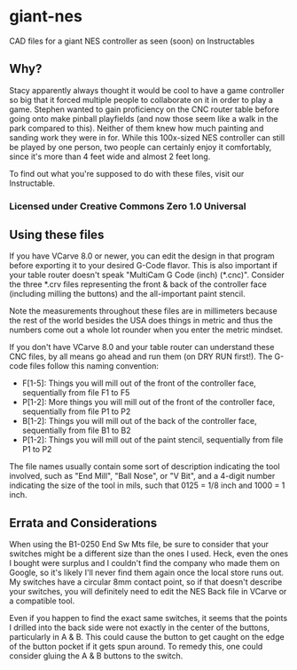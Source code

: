 # giant-nes
CAD files for a giant NES controller as seen (soon) on Instructables

## Why?

Stacy apparently always thought it would be cool to have a game controller so big that it forced multiple people to collaborate on it in order to play a game.  Stephen wanted to gain proficiency on the CNC router table before going onto make pinball playfields (and now those seem like a walk in the park compared to this).  Neither of them knew how much painting and sanding work they were in for.  While this 100x-sized NES controller can still be played by one person, two people can certainly enjoy it comfortably, since it's more than 4 feet wide and almost 2 feet long.

To find out what you're supposed to do with these files, visit our Instructable.

### Licensed under Creative Commons Zero 1.0 Universal

## Using these files

If you have VCarve 8.0 or newer, you can edit the design in that program before exporting it to your desired G-Code flavor.  This is also important if your table router doesn't speak "MultiCam G Code (inch) (*.cnc)".  Consider the three *.crv files representing the front & back of the controller face (including milling the buttons) and the all-important paint stencil.

Note the measurements throughout these files are in millimeters because the rest of the world besides the USA does things in metric and thus the numbers come out a whole lot rounder when you enter the metric mindset.

If you don't have VCarve 8.0 and your table router can understand these CNC files, by all means go ahead and run them (on DRY RUN first!).  The G-code files follow this naming convention:

* F[1-5]: Things you will mill out of the front of the controller face, sequentially from file F1 to F5
* P[1-2]: More things you will mill out of the front of the controller face, sequentially from file P1 to P2
* B[1-2]: Things you will mill out of the back of the controller face, sequentially from file B1 to B2
* P[1-2]: Things you will mill out of the paint stencil, sequentially from file P1 to P2

The file names usually contain some sort of description indicating the tool involved, such as "End Mill", "Ball Nose", or "V Bit", and a 4-digit number indicating the size of the tool in mils, such that 0125 = 1/8 inch and 1000 = 1 inch.

## Errata and Considerations

When using the B1-0250 End Sw Mts file, be sure to consider that your switches might be a different size than the ones I used.  Heck, even the ones I bought were surplus and I couldn't find the company who made them on Google, so it's likely I'll never find them again once the local store runs out.  My switches have a circular 8mm contact point, so if that doesn't describe your switches, you will definitely need to edit the NES Back file in VCarve or a compatible tool.

Even if you happen to find the exact same switches, it seems that the points I drilled into the back side were not exactly in the center of the buttons, particularly in A & B.  This could cause the button to get caught on the edge of the button pocket if it gets spun around.  To remedy this, one could consider gluing the A & B buttons to the switch.
